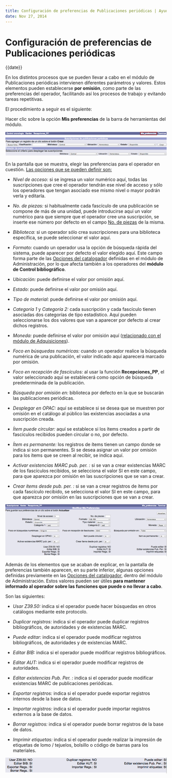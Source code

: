 ```yaml
---
title: Configuración de preferencias de Publicaciones periódicas | Ayuda contextual de Janium
date: Nov 27, 2014
---
```


# Configuración de preferencias de Publicaciones periódicas

{{date}}

En los distintos procesos que se pueden llevar a cabo en el módulo de
Publicaciones periódicas intervienen diferentes parámetros y valores.
Estos elementos pueden establecerse **por omisión**, como parte de las
preferencias del operador, facilitando así los procesos de trabajo y
evitando tareas repetitivas.

El procedimiento a seguir es el siguiente:

Hacer clic sobre la opción **Mis preferencias** de la barra de
herramientas del módulo.

<img src="Preferencias_modulo.png" alt="Acceso a la opción Mis preferencias" id="accesoalaopcinmispreferencias">

En la pantalla que se muestra, elegir las preferencias para el operador
en cuestión. <span style="text-decoration: underline;">Las opciones que
se pueden definir son:</span>

-   *Nivel de acceso:* si se ingresa un valor numérico aquí, todas las
    suscripciones que cree el operador tendrán ese nivel de acceso y
    sólo los operadores que tengan asociado ese mismo nivel o mayor
    podrán verla y editarla.

-   *No. de piezas:* si habitualmente cada fascículo de una publicación
    se compone de más de una unidad, puede introducirse aquí un valor
    numérico para que siempre que el operador cree una suscripción, se
    inserte ese número por defecto en el campo <span
    style="text-decoration: underline;">No. de piezas</span> de la
    misma.

-   *Biblioteca:* si un operador sólo crea suscripciones para una
    biblioteca específica, se puede seleccionar el valor aquí.

-   *Formato:* cuando un operador usa la opción de búsqueda rápida del
    sistema, puede aparecer por defecto el valor elegido aquí. Este
    campo forma parte de las <span
    style="text-decoration: underline;">Opciones del catalogador</span>
    definidas en el módulo de Administración, por lo que afecta también
    a los operadores del **módulo de Control bibliográfico**.

-   *Ubicación:* puede definirse el valor por omisión aquí.

-   *Estado:* puede definirse el valor por omisión aquí.

-   *Tipo de material:* puede definirse el valor por omisión aquí.

-   *Categoría 1* y *Categoría 2:* cada suscripción y cada fascículo
    tienen asociadas dos categorías de tipo estadístico. Aquí pueden
    seleccionarse los dos valores que van a aparecer por defecto al
    crear dichos registros.

-   *Moneda:* puede definirse el valor por omisión aquí (<span
    style="text-decoration: underline;">relacionado con el módulo de
    Adquisiciones</span>).

-   *Foco en búsquedas numéricas:* cuando un operador realice la
    búsqueda numérica de una publicación, el valor indicado aquí
    aparecerá marcado por omisión.

-   *Foco en recepción de fascículos:* al usar la función
    **Recepciones\_PP**, el valor seleccionado aquí se establecerá como
    opción de búsqueda predeterminada de la publicación.

-   *Búsqueda por omisión en:* biblioteca por defecto en la que se
    buscarán las publicaciones periódicas.

-   *Desplegar en OPAC:* aquí se establece si se desea que se muestren
    por omisión en el catálogo al público las existencias asociadas a
    una suscripción creada.

-   *Ítem puede circular:* aquí se establece si los ítems creados a
    partir de fascículos recibidos pueden circular o no, por defecto.

-   *Ítem es permanente:* los registros de ítems tienen un campo donde
    se indica si son permanentes. Si se desea asignar un valor por
    omisión para los ítems que se creen al recibir, se indica aquí.

-   *Activar existencias MARC pub. per. :* si se van a crear existencias
    MARC de los fascículos recibidos, se selecciona el valor SI en este
    campo, para que aparezca por omisión en las suscripciones que se van
    a crear.

-   *Crear ítems desde pub. per. :* si se van a crear registros de ítems
    por cada fascículo recibido, se selecciona el valor SI en este
    campo, para que aparezca por omisión en las suscripciones que se van
    a crear.

<img src="Preferencias_modulo2.png" alt="Pantalla de preferencias del módulo" id="pantalladepreferenciasdelmdulo">

Además de los elementos que se acaban de explicar, en la pantalla de
preferencias también aparecen, en su parte inferior, algunas opciones
definidas previamente en las <span
style="text-decoration: underline;">Opciones del catalogador</span>,
dentro del módulo de Administración. Estos valores pueden ser útiles
**para mantener informado al operador sobre las funciones que puede o no
llevar a cabo**.

Son las siguientes:

-   *Usar Z39.50:* indica si el operador puede hacer búsquedas en otros
    catálogos mediante este protocolo.

-   *Duplicar registros:* indica si el operador puede duplicar registros
    bibliográficos, de autoridades y de existencias MARC.

-   *Puede editar:* indica si el operador puede modificar registros
    bibliográficos, de autoridades y de existencias MARC.

-   *Editar BIB:* indica si el operador puede modificar registros
    bibliográficos.

-   *Editar AUT:* indica si el operador puede modificar registros de
    autoridades.

-   *Editar existencias Pub. Per. :* indica si el operador puede
    modificar existencias MARC de publicaciones periódicas.

-   *Exportar registros:* indica si el operador puede exportar registros
    internos desde la base de datos.

-   *Importar registros:* indica si el operador puede importar registros
    externos a la base de datos.

-   *Borrar registros:* indica si el operador puede borrar registros de
    la base de datos.

-   *Imprimir etiquetas:* indica si el operador puede realizar la
    impresión de etiquetas de lomo / tejuelos, bolsillo o código de
    barras para los materiales.

<img src="Preferencias_modulo3.png" alt="Opciones adicionales sobre preferencias del módulo" id="opcionesadicionalessobrepreferenciasdelmdulo">

